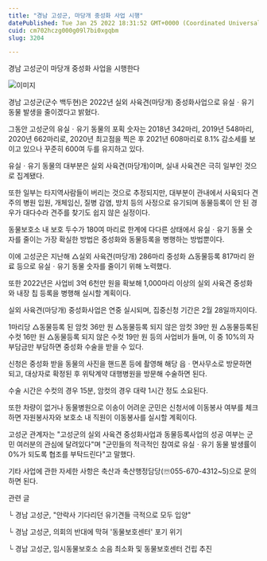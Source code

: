 ```yaml
---
title: "경남 고성군, 마당개 중성화 사업 시행"
datePublished: Tue Jan 25 2022 18:31:52 GMT+0000 (Coordinated Universal Time)
cuid: cm702hczg000g09l7bi0xgqbm
slug: 3204

---
```



경남 고성군이 마당개 중성화 사업을 시행한다

![이미지](https://cdn.hashnode.com/res/hashnode/image/upload/v1739253254140/11bb61e9-40da-440f-a304-a62ee7deb47f.jpeg)

경남 고성군(군수 백두현)은 2022년 실외 사육견(마당개) 중성화사업으로 유실ㆍ유기 동물 발생을 줄이겠다고 밝혔다.

그동안 고성군의 유실ㆍ유기 동물의 포획 숫자는 2018년 342마리, 2019년 548마리, 2020년 662마리로, 2020년 최고점을 찍은 후 2021년 608마리로 8.1% 감소세를 보이고 있으나 꾸준히 600여 두를 유지하고 있다.

유실ㆍ유기 동물의 대부분은 실외 사육견(마당개)이며, 실내 사육견은 극히 일부인 것으로 집계됐다.

또한 일부는 타지역사람들이 버리는 것으로 추정되지만, 대부분이 관내에서 사육되다 견주의 병원 입원, 개체임신, 질병 감염, 방치 등의 사정으로 유기되며 동물등록이 안 된 경우가 대다수라 견주를 찾기도 쉽지 않은 실정이다.

동물보호소 내 보호 두수가 180여 마리로 한계에 다다른 상태에서 유실ㆍ유기 동물 숫자를 줄이는 가장 확실한 방법은 중성화와 동물등록을 병행하는 방법뿐이다.

이에 고성군은 지난해 △실외 사육견(마당개) 286마리 중성화 △동물등록 817마리 완료 등으로 유실ㆍ유기 동물 숫자를 줄이기 위해 노력했다.

또한 2022년은 사업비 3억 6천만 원을 확보해 1,000마리 이상의 실외 사육견 중성화와 내장 칩 등록을 병행해 실시할 계획이다.

실외 사육견(마당개) 중성화사업은 연중 실시되며, 집중신청 기간은 2월 28일까지이다.

1마리당 △동물등록 된 암컷 36만 원 △동물등록 되지 않은 암컷 39만 원 △동물등록된 수컷 16만 원 △동물등록 되지 않은 수컷 19만 원 등의 사업비가 들며, 이 중 10%의 자부담금만 부담하면 중성화 수술을 받을 수 있다.

신청은 중성화 받을 동물의 사진을 핸드폰 등에 촬영해 해당 읍ㆍ면사무소로 방문하면 되고, 대상자로 확정된 후 위탁계약 대행병원을 방문해 수술하면 된다.

수술 시간은 수컷의 경우 15분, 암컷의 경우 대략 1시간 정도 소요된다.

또한 차량이 없거나 동물병원으로 이송이 어려운 군민은 신청서에 이동봉사 여부를 체크하면 자원봉사자와 보호소 내 직원이 이동봉사를 실시할 계획이다.

고성군 관계자는 "고성군의 실외 사육견 중성화사업과 동물등록사업의 성공 여부는 군민 여러분의 관심에 달려있다"며 "군민들의 적극적인 참여로 유실ㆍ유기 동물 발생률이 0%가 되도록 협조를 부탁드린다"고 말했다.

기타 사업에 관한 자세한 사항은 축산과 축산행정담당(☏055-670-4312~5)으로 문의하면 된다.

관련 글

└ 경남 고성군, "안락사 기다리던 유기견들 극적으로 모두 입양"

└ 경남 고성군, 의회의 반대에 막혀 '동물보호센터' 포기 위기

└ 경남 고성군, 임시동물보호소 소음 최소화 및 동물보호센터 건립 추진